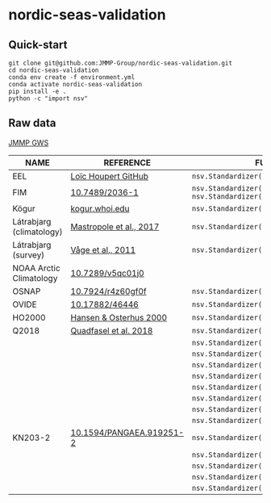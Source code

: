 # nordic-seas-validation

## Quick-start

```shell
git clone git@github.com:JMMP-Group/nordic-seas-validation.git
cd nordic-seas-validation
conda env create -f environment.yml
conda activate nordic-seas-validation
pip install -e .
python -c "import nsv"
```

## Raw data
[JMMP GWS](https://gws-access.jasmin.ac.uk/public/jmmp/NORVAL/)

| NAME | REFERENCE | FUNCTION
|---|---|---|
| EEL | [Loïc Houpert GitHub](https://github.com/lhoupert/analysis_eel_data) | `nsv.Standardizer().eel` |
| FIM | [10.7489/2036-1](https://doi.org/10.7489/2036-1) | `nsv.Standardizer().fim_1m`<br> `nsv.Standardizer().fim_25m` |
| Kögur | [kogur.whoi.edu](http://kogur.whoi.edu/php/index.php#gridded) | `nsv.Standardizer().kogur` |
| Látrabjarg (climatology) | [Mastropole et al., 2017](https://doi.org/10.1002/2016JC012007) | `nsv.Standardizer().latrabjarg_climatology` |
| Látrabjarg (survey) | [Våge et al., 2011](https://doi.org/10.1038/ngeo1234) | `nsv.Standardizer().latrabjarg_survey` |
| NOAA Arctic Climatology | [10.7289/v5qc01j0](https://doi.org/10.7289/v5qc01j0) | |
| OSNAP | [10.7924/r4z60gf0f](https://doi.org/10.7924/r4z60gf0f) | `nsv.Standardizer().osnap` |
| OVIDE | [10.17882/46446](https://doi.org/10.17882/46446) | `nsv.Standardizer().ovide` |
| HO2000 | [Hansen & Osterhus 2000](https://doi.org/10.1016/S0079-6611(99)00052-X) | `nsv.Standardizer().ho2000` |
| Q2018 | [Quadfasel et al. 2018](https://doi.pangaea.de/10.1594/PANGAEA.890362) | `nsv.Standardizer().q2018_sec1` |
|       |                                                                        | `nsv.Standardizer().q2018_sec2` |
|       |                                                                        | `nsv.Standardizer().q2018_sec3` |
|       |                                                                        | `nsv.Standardizer().q2018_sec4` |
|       |                                                                        | `nsv.Standardizer().q2018_sec5` |
|       |                                                                        | `nsv.Standardizer().q2018_sec6` |
|       |                                                                        | `nsv.Standardizer().q2018_sec7` |
|       |                                                                        | `nsv.Standardizer().q2018_sec8` |
|       |                                                                        | `nsv.Standardizer().q2018_sec9` |
| KN203-2 | [10.1594/PANGAEA.919251-2](https://doi.pangaea.de/10.1594/PANGAEA.919251) | `nsv.Standardizer().kn203_2("A")` |
|         |                                                                       | `nsv.Standardizer().kn203_2("B")` |
|         |                                                                       | `nsv.Standardizer().kn203_2("C")` |
|         |                                                                       | `nsv.Standardizer().kn203_2("D")` |
|         |                                                                       | `nsv.Standardizer().kn203_2("E")` |